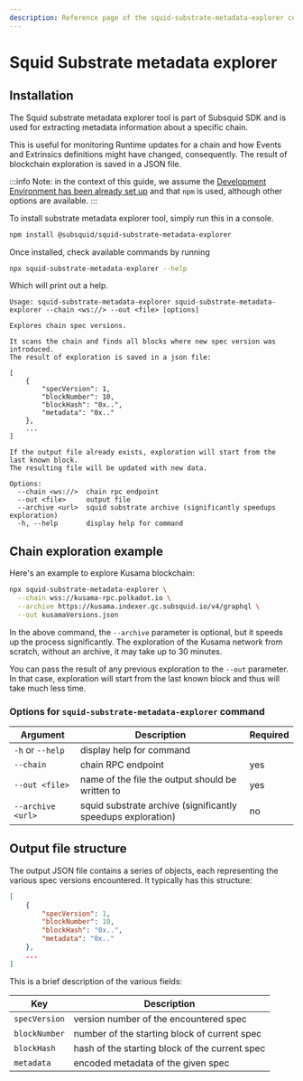 ```yaml
---
description: Reference page of the squid-substrate-metadata-explorer command line tool
---
```


# Squid Substrate metadata explorer

## Installation

The Squid substrate metadata explorer tool is part of Subsquid SDK and is used for extracting metadata information about a specific chain.

This is useful for monitoring Runtime updates for a chain and how Events and Extrinsics definitions might have changed, consequently. The result of blockchain exploration is saved in a JSON file.

:::info
Note: in the context of this guide, we assume the [Development Environment has been already set up](../../../tutorials/development-environment-set-up.md) and that `npm` is used, although other options are available.
:::

To install substrate metadata explorer tool, simply run this in a console.&#x20;

```bash
npm install @subsquid/squid-substrate-metadata-explorer
```

Once installed, check available commands by running&#x20;

```bash
npx squid-substrate-metadata-explorer --help
```

Which will print out a help.

```
Usage: squid-substrate-metadata-explorer squid-substrate-metadata-explorer --chain <ws://> --out <file> [options]

Explores chain spec versions.

It scans the chain and finds all blocks where new spec version was introduced.
The result of exploration is saved in a json file:

[
    {
        "specVersion": 1,
        "blockNumber": 10,
        "blockHash": "0x..",
        "metadata": "0x.."
    },
    ...
]

If the output file already exists, exploration will start from the last known block.
The resulting file will be updated with new data.

Options:
  --chain <ws://>  chain rpc endpoint
  --out <file>     output file
  --archive <url>  squid substrate archive (significantly speedups exploration)
  -h, --help       display help for command
```

## Chain exploration example

Here's an example to explore Kusama blockchain:

```bash
npx squid-substrate-metadata-explorer \
  --chain wss://kusama-rpc.polkadot.io \
  --archive https://kusama.indexer.gc.subsquid.io/v4/graphql \
  --out kusamaVersions.json
```

In the above command, the `--archive` parameter is optional, but it speeds up the process significantly. The exploration of the Kusama network from scratch, without an archive, it may take up to 30 minutes.

You can pass the result of any previous exploration to the `--out` parameter. In that case, exploration will start from the last known block and thus will take much less time.

### Options for `squid-substrate-metadata-explorer` command

| Argument          | Description                                                  | Required |
| ----------------- | ------------------------------------------------------------ | -------- |
| `-h` or `--help`  | display help for command                                     |          |
| `--chain`         | chain RPC endpoint                                           | yes      |
| `--out <file>`    | name of the file the output should be written to             | yes      |
| `--archive <url>` | squid substrate archive (significantly speedups exploration) | no       |

## Output file structure

The output JSON file contains a series of objects, each representing the various spec versions encountered. It typically has this structure:

```json
[
    {
        "specVersion": 1,
        "blockNumber": 10,
        "blockHash": "0x..",
        "metadata": "0x.."
    },
    ...
]
```

This is a brief description of the various fields:

| Key           | Description                                    |
| ------------- | ---------------------------------------------- |
| `specVersion` | version number of the encountered spec         |
| `blockNumber` | number of the starting block of current spec   |
| `blockHash`   | hash of the starting block of the current spec |
| `metadata`    | encoded metadata of the given spec             |
